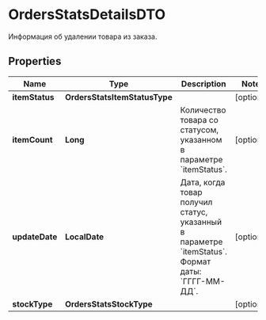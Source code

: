 

# OrdersStatsDetailsDTO

Информация об удалении товара из заказа.

## Properties

| Name | Type | Description | Notes |
|------------ | ------------- | ------------- | -------------|
|**itemStatus** | **OrdersStatsItemStatusType** |  |  [optional] |
|**itemCount** | **Long** | Количество товара со статусом, указанном в параметре &#x60;itemStatus&#x60;. |  [optional] |
|**updateDate** | **LocalDate** | Дата, когда товар получил статус, указанный в параметре &#x60;itemStatus&#x60;.  Формат даты: &#x60;ГГГГ-ММ-ДД&#x60;.  |  [optional] |
|**stockType** | **OrdersStatsStockType** |  |  [optional] |



